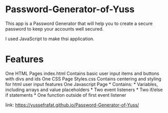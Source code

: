 # Password-Generator-of-Yuss

This app is a Password Generator that will help you to create a secure password to keep your accounts well secured.

I used JavaScript to make thsi application.

# Features 

One HTML Pages
index.html
Contains basic user input items and buttons with divs and ids
One CSS Page
Styles.css
Contains centering and styling for html user input features
One Javascript Page * Contains: * Variables, including arrays and value placeholders * Two event listeners * Two if/else if statements * One function outside of first event listener


link: https://yussefrafat.github.io/Password-Generator-of-Yuss/
